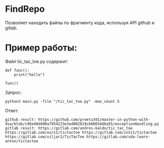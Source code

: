 # FindRepo

Позволяет находить файлы по фрагменту кода, используя API github и gitlab.

# Пример работы:

Файл tic_tac_toe.py содержит: 
```
def func():
    print("hello")

func()
```

Запрос:
```
python3 main.py -file "/tic_tac_toe.py" -max_count 5
```

Ответ:
```
github result: https://github.com/preetu391/master-in-python-with-dsa/blob/c96e40d490a7954223e3ad002819cb66654dba55/exceptionHandling.py
gitlab result: https://gitlab.com/andres-kaldo/tic_tac_toe https://gitlab.com/ours1/tictactoe https://gitlab.com/intz1/tictactoe https://gitlab.com/viljar2/TicTacToe https://gitlab.com/sda-learn-anton/tictactoe
```
